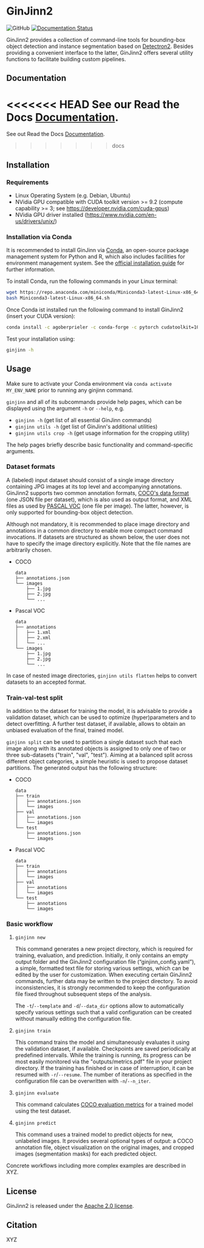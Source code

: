 # GinJinn2

![GitHub](https://img.shields.io/github/license/agoberprieler/ginjinn_development)
[![Documentation Status](https://readthedocs.org/projects/ginjinn2/badge/?version=latest)](https://ginjinn2.readthedocs.io/en/latest/?badge=latest)

GinJinn2 provides a collection of command-line tools for bounding-box object detection and instance segmentation based on [Detectron2](https://github.com/facebookresearch/detectron2).
Besides providing a convenient interface to the latter, GinJinn2 offers several utility functions to facilitate building custom pipelines.

## Documentation

<<<<<<< HEAD
See our Read the Docs [Documentation](https://ginjinn2.readthedocs.io/en/latest/).
=======
See out Read the Docs [Documentation](https://ginjinn2.readthedocs.io/en/latest/).
>>>>>>> docs

## Installation
### Requirements
- Linux Operating System (e.g. Debian, Ubuntu)
- NVidia GPU compatible with CUDA toolkit version >= 9.2 (compute capability >= 3; see https://developer.nvidia.com/cuda-gpus)
- NVidia GPU driver installed (https://www.nvidia.com/en-us/drivers/unix/)

### Installation via Conda
It is recommended to install GinJinn via [Conda](https://docs.conda.io/en/latest/), an open-source package management system for Python and R, which also includes facilities for environment management system. See the [official installation guide](https://conda.io/projects/conda/en/latest/user-guide/install/linux.html) for further information.

To install Conda, run the following commands in your Linux terminal:
```bash
wget https://repo.anaconda.com/miniconda/Miniconda3-latest-Linux-x86_64.sh
bash Miniconda3-latest-Linux-x86_64.sh
```

Once Conda ist installed run the following command to install GinJinn2 (insert your CUDA version):
```bash
conda install -c agoberprieler -c conda-forge -c pytorch cudatoolkit=10.1 ginjinn2
```

Test your installation using:
```bash
ginjinn -h
```

## Usage
Make sure to activate your Conda environment via `conda activate MY_ENV_NAME` prior to running any ginjinn command.


`ginjinn` and all of its subcommands provide help pages, which can be displayed using the argument `-h` or `--help`, e.g.

- `ginjinn -h` (get list of all essential GinJinn commands)
- `ginjinn utils -h` (get list of GinJinn's additional utilities)
- `ginjinn utils crop -h` (get usage information for the cropping utility)

The help pages briefly describe basic functionality and command-specific arguments.


### Dataset formats

A (labeled) input dataset should consist of a single image directory containing JPG images at its top level and accompanying annotations. GinJinn2 supports two common annotation formats, [COCO's data format](https://cocodataset.org/#format-data) (one JSON file per dataset), which is also used as output format, and XML files as used by [PASCAL VOC](http://host.robots.ox.ac.uk/pascal/VOC/) (one file per image). The latter, however, is only supported for bounding-box object detection.

Although not mandatory, it is recommended to place image directory and annotations in a common directory to enable more compact command invocations. If datasets are structured as shown below, the user does not have to specify the image directory explicitly. Note that the file names are arbitrarily chosen.

- COCO

  ```
  data
  ├── annotations.json
  └── images
      ├── 1.jpg
      ├── 2.jpg
      └── ...
  ```

- Pascal VOC

  ```
  data
  ├── annotations
  │   ├── 1.xml
  │   ├── 2.xml
  │   └── ...
  └── images
      ├── 1.jpg
      ├── 2.jpg
      └── ...
  ```

In case of nested image directories, `ginjinn utils flatten` helps to convert datasets to an accepted format.

### Train-val-test split
In addition to the dataset for training the model, it is advisable to provide a validation dataset, which can be used to optimize (hyper)parameters and to detect overfitting. A further test dataset, if available, allows to obtain an unbiased evaluation of the final, trained model.

`ginjinn split` can be used to partition a single dataset such that each image along with its annotated objects is assigned to only one of two or three sub-datasets ("train", "val", "test"). Aiming at a balanced split across different object categories, a simple heuristic is used to propose dataset partitions. The generated output has the following structure:

- COCO

  ```
  data
  ├── train
  │   ├── annotations.json
  │   └── images
  ├── val
  │   ├── annotations.json
  │   └── images
  └── test
      ├── annotations.json
      └── images
  ```

- Pascal VOC

  ```
  data
  ├── train
  │   ├── annotations
  │   └── images
  ├── val
  │   ├── annotations
  │   └── images
  └── test
      ├── annotations
      └── images
  ```

### Basic workflow

1. `ginjinn new`

	This command generates a new project directory, which is required for training, evaluation, and prediction. Initially, it only contains an empty output folder and the GinJinn2 configuration file (“ginjinn_config.yaml”), a simple, formatted text file for storing various settings, which can be edited by the user for customization. When executing certain GinJinn2 commands, further data may be written to the project directory. To avoid inconsistencies, it is strongly recommended to keep the configuration file fixed throughout subsequent steps of the analysis.

    The `-t`/`--template` and `-d`/`--data_dir` options allow to automatically specify various settings such that a valid configuration can be created without manually editing the configuration file.

2. `ginjinn train`

    This command trains the model and simultaneously evaluates it using the validation dataset, if available. Checkpoints are saved periodically at predefined intervalls. While the training is running, its progress can be most easily monitored via the "outputs/metrics.pdf" file in your project directory.
  If the training has finished or in case of interruption, it can be resumed with `-r`/`--resume`. The number of iterations as specified in the configuration file can be overwritten with `-n`/`--n_iter`.

3. `ginjinn evaluate`

    This command calculates [COCO evaluation metrics](https://cocodataset.org/#detection-eval) for a trained model using the test dataset.

4. `ginjinn predict`

    This command uses a trained model to predict objects for new, unlabeled images. It provides several optional types of output: a COCO annotation file, object visualization on the original images, and cropped images (segmentation masks) for each predicted object.


Concrete workflows including more complex examples are described in XYZ.

## License

GinJinn2 is released under the [Apache 2.0 license](LICENSE).

## Citation

XYZ
